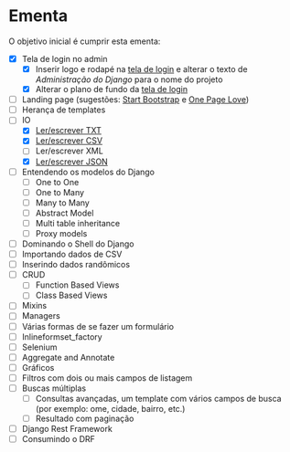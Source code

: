 # Ementa

O objetivo inicial é cumprir esta ementa:

- [x] Tela de login no admin
  - [x] Inserir logo e rodapé na [tela de login](http://localhost:8000/admin/) e alterar o texto de _Administração do Django_ para o nome do projeto
  - [x] Alterar o plano de fundo da [tela de login](http://localhost:8000/admin/)
- [ ] Landing page (sugestões: [Start Bootstrap](http://startbootstrap.com/template-categories/all/) e [One Page Love](https://onepagelove.com/templates/free-templates))
- [ ] Herança de templates
- [ ] IO
  - [x] [Ler/escrever TXT](io/txt/read_write_txt.md)
  - [x] [Ler/escrever CSV](io/csv/read_write_csv.md)
  - [ ] Ler/escrever XML
  - [x] [Ler/escrever JSON](io/json/read_write_json.md)
- [ ] Entendendo os modelos do Django
  - [ ] One to One
  - [ ] One to Many
  - [ ] Many to Many
  - [ ] Abstract Model
  - [ ] Multi table inheritance
  - [ ] Proxy models
- [ ] Dominando o Shell do Django
- [ ] Importando dados de CSV
- [ ] Inserindo dados randômicos
- [ ] CRUD
  - [ ] Function Based Views
  - [ ] Class Based Views
- [ ] Mixins
- [ ] Managers
- [ ] Várias formas de se fazer um formulário
- [ ] Inlineformset_factory
- [ ] Selenium
- [ ] Aggregate and Annotate
- [ ] Gráficos
- [ ] Filtros com dois ou mais campos de listagem
- [ ] Buscas múltiplas
  - [ ] Consultas avançadas, um template com vários campos de busca (por exemplo: ome, cidade, bairro, etc.)
  - [ ] Resultado com paginação
- [ ] Django Rest Framework
- [ ] Consumindo o DRF
